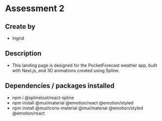 # Assessment 2

## Create by
- Ingrid

## Description
- This landing page is designed for the PocketForecast weather app, built with Next.js, and 3D animations created using Spline.

## Dependencies / packages installed
- npm i @splinetool/react-spline
- npm install @mui/material @emotion/react @emotion/styled
- npm install @mui/icons-material @mui/material @emotion/styled @emotion/react